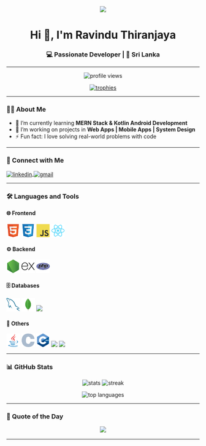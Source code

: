 <p align="center">
  <img src="https://media.giphy.com/media/qgQUggAC3Pfv687qPC/giphy.gif" width="400"/>
</p>


<h1 align="center">Hi 👋, I'm Ravindu Thiranjaya</h1>
<h3 align="center">💻 Passionate Developer | 📍 Sri Lanka</h3>

---

<p align="center"> 
  <img src="https://komarev.com/ghpvc/?username=ravindu422&label=Profile%20views&color=0e75b6&style=flat" alt="profile views" /> 
</p>

<p align="center">
  <a href="https://github.com/ryo-ma/github-profile-trophy">
    <img src="https://github-profile-trophy.vercel.app/?username=ravindu422&theme=onedark&row=1&column=6" alt="trophies"/>
  </a>
</p>

---

### 👨‍💻 About Me
- 🌱 I’m currently learning **MERN Stack & Kotlin Android Development**  
- 🔭 I’m working on projects in **Web Apps | Mobile Apps | System Design**  
- ⚡ Fun fact: I love solving real-world problems with code  

---

### 🔗 Connect with Me
<p align="left">
<a href="https://linkedin.com/in/your-linkedin" target="_blank">
  <img align="center" src="https://cdn-icons-png.flaticon.com/512/174/174857.png" alt="linkedin" height="30" width="30" />
</a>
<a href="mailto:yourmail@gmail.com" target="_blank">
  <img align="center" src="https://cdn-icons-png.flaticon.com/512/732/732200.png" alt="gmail" height="30" width="30" />
</a>
</p>

---

### 🛠️ Languages and Tools

#### 🌐 Frontend
<p>
  <img src="https://raw.githubusercontent.com/devicons/devicon/master/icons/html5/html5-original.svg" width="35"/> 
  <img src="https://raw.githubusercontent.com/devicons/devicon/master/icons/css3/css3-original.svg" width="35"/> 
  <img src="https://raw.githubusercontent.com/devicons/devicon/master/icons/javascript/javascript-original.svg" width="35"/> 
  <img src="https://raw.githubusercontent.com/devicons/devicon/master/icons/react/react-original.svg" width="35"/> 
</p>

#### ⚙️ Backend
<p>
  <img src="https://raw.githubusercontent.com/devicons/devicon/master/icons/nodejs/nodejs-original.svg" width="35"/> 
  <img src="https://raw.githubusercontent.com/devicons/devicon/master/icons/express/express-original.svg" width="35"/> 
  <img src="https://raw.githubusercontent.com/devicons/devicon/master/icons/php/php-original.svg" width="35"/> 
</p>

#### 🗄️ Databases
<p>
  <img src="https://raw.githubusercontent.com/devicons/devicon/master/icons/mysql/mysql-original.svg" width="35"/> 
  <img src="https://raw.githubusercontent.com/devicons/devicon/master/icons/mongodb/mongodb-original.svg" width="35"/> 
  <img src="https://www.svgrepo.com/show/303229/microsoft-sql-server-logo.svg" width="35"/> 
</p>

#### 🔧 Others
<p>
  <img src="https://raw.githubusercontent.com/devicons/devicon/master/icons/java/java-original.svg" width="35"/> 
  <img src="https://raw.githubusercontent.com/devicons/devicon/master/icons/c/c-original.svg" width="35"/> 
  <img src="https://raw.githubusercontent.com/devicons/devicon/master/icons/cplusplus/cplusplus-original.svg" width="35"/> 
  <img src="https://www.vectorlogo.zone/logos/figma/figma-icon.svg" width="35"/> 
  <img src="https://www.vectorlogo.zone/logos/kotlinlang/kotlinlang-icon.svg" width="35"/> 
</p>

---

### 📊 GitHub Stats
<p align="center">
  <img src="https://github-readme-stats.vercel.app/api?username=ravindu422&show_icons=true&theme=radical" alt="stats" />
  <img src="https://github-readme-streak-stats.herokuapp.com/?user=ravindu422&theme=radical" alt="streak" />
</p>

<p align="center">
  <img src="https://github-readme-stats.vercel.app/api/top-langs/?username=ravindu422&layout=compact&theme=radical" alt="top languages" />
</p>

---

### 🌟 Quote of the Day
<p align="center">
  <img src="https://quotes-github-readme.vercel.app/api?type=horizontal&theme=radical" />
</p>

---

